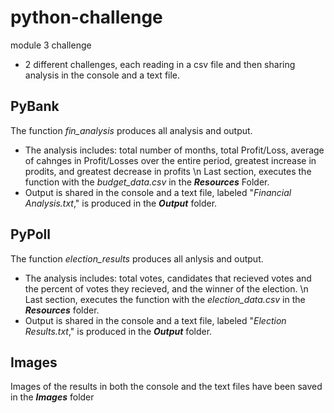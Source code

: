 # python-challenge
module 3 challenge
  - 2 different challenges, each reading in a csv file and then sharing analysis in the console and a text file.

## PyBank
The function _fin_analysis_ produces all analysis and output.
  - The analysis includes: total number of months, total Profit/Loss, average of cahnges in Profit/Losses over the entire period, greatest increase in prodits, and greatest decrease in profits
\n
Last section, executes the function with the _budget_data.csv_ in the **_Resources_** Folder.
  - Output is shared in the console and a text file, labeled "_Financial Analysis.txt_," is produced in the **_Output_** folder.


## PyPoll
The function _election_results_ produces all anlysis and output.
  - The analysis includes: total votes, candidates that recieved votes and the percent of votes they recieved, and the winner of the election.
\n
Last section, executes the function with the _election_data.csv_ in the **_Resources_** folder.
  - Output is shared in the console and a text file, labeled "_Election Results.txt_," is produced in the **_Output_** folder.


## Images
Images of the results in both the console and the text files have been saved in the **_Images_** folder
